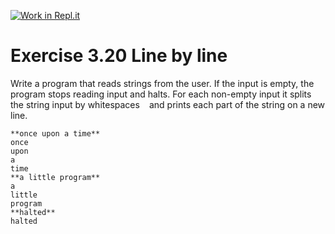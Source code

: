 [![Work in Repl.it](https://classroom.github.com/assets/work-in-replit-14baed9a392b3a25080506f3b7b6d57f295ec2978f6f33ec97e36a161684cbe9.svg)](https://classroom.github.com/online_ide?assignment_repo_id=5863419&assignment_repo_type=AssignmentRepo)
# Exercise 3.20 Line by line

Write a program that reads strings from the user. If the input is empty, the program stops reading input and halts. For each non-empty input it splits the string input by whitespaces ` ` and prints each part of the string on a new line.

```plaintext
**once upon a time**
once
upon
a
time
**a little program**
a
little
program
**halted**
halted
```
